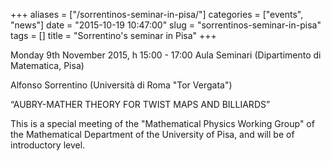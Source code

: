 +++
aliases = ["/sorrentinos-seminar-in-pisa/"]
categories = ["events", "news"]
date = "2015-10-19 10:47:00"
slug = "sorrentinos-seminar-in-pisa"
tags = []
title = "Sorrentino's seminar in Pisa"
+++

Monday 9th November 2015, h 15:00 - 17:00 Aula Seminari (Dipartimento di
Matematica, Pisa)

Alfonso Sorrentino (Università di Roma "Tor Vergata")

“AUBRY-MATHER THEORY FOR TWIST MAPS AND BILLIARDS”

This is a special meeting of the "Mathematical Physics Working Group" of
the Mathematical Department of the University of Pisa, and will be of
introductory level.
